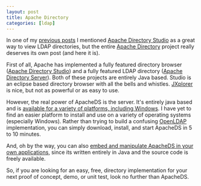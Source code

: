 ```yaml
---
layout: post
title: Apache Directory
categories: [ldap]
---
```


In one of my [previous posts][1] I mentioned [Apache Directory Studio][2] as a great way to view LDAP directories, but the entire [Apache Directory][3] project really deserves its own post (and here it is).

First of all, Apache has implemented a fully featured directory browser ([Apache Directory Studio][2]) and a fully featured LDAP directory ([Apache Directory Server][4]). Both of these projects are entirely Java based. Studio is an eclipse based directory browser with all the bells and whistles. [JXplorer][5] is nice, but not as powerful or as easy to use.

However, the real power of ApacheDS is the server. It's entirely java based and is [available for a variety of platforms, including Windows][6]. I have yet to find an easier platform to install and use on a variety of operating systems (especially Windows). Rather than trying to build a confusing [OpenLDAP][7] implementation, you can simply download, install, and start ApacheDS in 5 to 10 minutes. 

And, oh by the way, you can also [embed and manipulate ApacheDS in your own applications][8], since its written entirely in Java and the source code is freely available.

So, if you are looking for an easy, free, directory implementation for your next proof of concept, demo, or unit test, look no further than ApacheDS.

 [1]: http://hross.net/blog/2009/09/windows-tools.html
 [2]: http://directory.apache.org/studio/
 [3]: http://directory.apache.org/
 [4]: http://directory.apache.org/apacheds/1.5/
 [5]: http://jxplorer.org/
 [6]: http://directory.apache.org/apacheds/1.5/downloads.html
 [7]: http://www.openldap.org/
 [8]: http://cwiki.apache.org/DIRxSRVx10/embedding-apacheds-as-a-web-application.html  